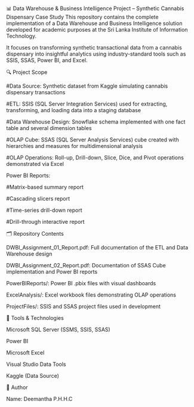 📊 Data Warehouse & Business Intelligence Project – Synthetic Cannabis Dispensary Case Study
This repository contains the complete implementation of a Data Warehouse and Business Intelligence solution developed for academic purposes at the Sri Lanka Institute of Information Technology.

It focuses on transforming synthetic transactional data from a cannabis dispensary into insightful analytics using industry-standard tools such as SSIS, SSAS, Power BI, and Excel.

🔍 Project Scope

#Data Source: Synthetic dataset from Kaggle simulating cannabis dispensary transactions

#ETL: SSIS (SQL Server Integration Services) used for extracting, transforming, and loading data into a staging database

#Data Warehouse Design: Snowflake schema implemented with one fact table and several dimension tables

#OLAP Cube: SSAS (SQL Server Analysis Services) cube created with hierarchies and measures for multidimensional analysis

#OLAP Operations: Roll-up, Drill-down, Slice, Dice, and Pivot operations demonstrated via Excel

Power BI Reports:

#Matrix-based summary report

#Cascading slicers report

#Time-series drill-down report

#Drill-through interactive report

🗂️ Repository Contents

DWBI_Assignment_01_Report.pdf: Full documentation of the ETL and Data Warehouse design

DWBI_Assignment_02_Report.pdf: Documentation of SSAS Cube implementation and Power BI reports

PowerBIReports/: Power BI .pbix files with visual dashboards

ExcelAnalysis/: Excel workbook files demonstrating OLAP operations

ProjectFiles/: SSIS and SSAS project files used in development


🚀 Tools & Technologies

Microsoft SQL Server (SSMS, SSIS, SSAS)

Power BI

Microsoft Excel

Visual Studio Data Tools

Kaggle (Data Source)

📌 Author

Name: Deemantha P.H.H.C


